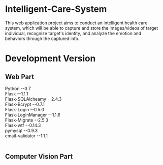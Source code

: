 # Intelligent-Care-System
This web application project aims to conduct an intelligent health care system, which will be able to capture and store the images/videos of target individual, recognize target's identity, and analyze the emotion and behaviors through the captured info.</br>


# Development Version
## Web Part
Python --3.7</br>
Flask --1.1.1</br>
Flask-SQLAlcheamy --2.4.3</br>
Flask-Bcrypt --0.7.1</br>
Flask-Login --0.5.0</br>
Flask-LoginManager --1.1.6</br>
Flask-Migrate --2.5.3</br>
Flask-wtf --0.14.3</br>
pymysql --0.9.3</br>
email-validator --1.1.1</br></br>
## Computer Vision Part
